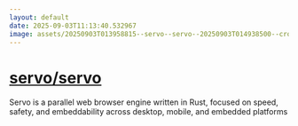 ```yaml
---
layout: default
date: 2025-09-03T11:13:40.532967
image: assets/20250903T013958815--servo--servo--20250903T014938500--cropped.png
---
```


# [servo/servo](https://github.com/servo/servo)

Servo is a parallel web browser engine written in Rust, focused on speed, safety, and embeddability across desktop, mobile, and embedded platforms
